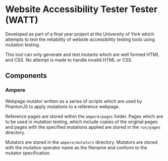 # Website Accessibility Tester Tester (WATT)

Developed as part of a final year project at the University of York which attempts to test the reliability of website accessibility testing tools using mutation testing.

This tool can only generate and test mutants which are well formed HTML and CSS.  No attempt is made to handle invalid HTML or CSS.

## Components

### Ampere

Webpage mutator written as a series of scripts which are used by PhantonJS to apply mutations to a reference webpage.

Reference pages are stored within the `ampere/pages` folder.  Pages which are to be used in mutation testing, which include copies of the original pages and pages with the specified mutations applied are stored in the `run/pages` directory.

Mutators are stored in the `ampere/mutators` directory.  Mutators are stored with the mutation operator name as the filename and conform to the mutator specification.
